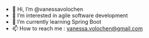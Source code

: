 - 👋 Hi, I’m @vanessavolochen
- 👀 I’m interested in agile software development
- 🌱 I’m currently learning Spring Boot 
- 📫 How to reach me : vanessa.volochen@gmail.com

<!---
vanessavolochen/vanessavolochen is a ✨ special ✨ repository because its `README.md` (this file) appears on your GitHub profile.
You can click the Preview link to take a look at your changes.
--->
